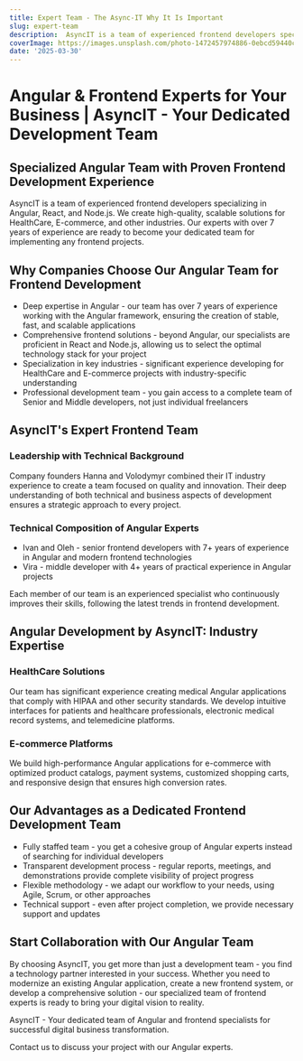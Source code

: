```yaml
---
title: Expert Team - The Async-IT Why It Is Important
slug: expert-team
description:  AsyncIT is a team of experienced frontend developers specializing in Angular, React, and Node.js. We create high-quality, scalable solutions for HealthCare, E-commerce, and other industries. Our experts with over 7 years of experience are ready to become your dedicated team for implementing any frontend projects.
coverImage: https://images.unsplash.com/photo-1472457974886-0ebcd59440cc?q=80&w=3538&auto=format&fit=crop&ixlib=rb-4.0.3&ixid=M3wxMjA3fDB8MHxwaG90by1wYWdlfHx8fGVufDB8fHx8fA%3D%3D
date: '2025-03-30'
---
```


# Angular & Frontend Experts for Your Business | AsyncIT - Your Dedicated Development Team

## Specialized Angular Team with Proven Frontend Development Experience

AsyncIT is a team of experienced frontend developers specializing in Angular, React, and Node.js. We create high-quality, scalable solutions for HealthCare, E-commerce, and other industries. Our experts with over 7 years of experience are ready to become your dedicated team for implementing any frontend projects.

## Why Companies Choose Our Angular Team for Frontend Development

- Deep expertise in Angular - our team has over 7 years of experience working with the Angular framework, ensuring the creation of stable, fast, and scalable applications
- Comprehensive frontend solutions - beyond Angular, our specialists are proficient in React and Node.js, allowing us to select the optimal technology stack for your project
- Specialization in key industries - significant experience developing for HealthCare and E-commerce projects with industry-specific understanding
- Professional development team - you gain access to a complete team of Senior and Middle developers, not just individual freelancers

## AsyncIT's Expert Frontend Team

### Leadership with Technical Background

Company founders Hanna and Volodymyr combined their IT industry experience to create a team focused on quality and innovation. Their deep understanding of both technical and business aspects of development ensures a strategic approach to every project.

### Technical Composition of Angular Experts

- Ivan and Oleh - senior frontend developers with 7+ years of experience in Angular and modern frontend technologies
- Vira - middle developer with 4+ years of practical experience in Angular projects

Each member of our team is an experienced specialist who continuously improves their skills, following the latest trends in frontend development.

## Angular Development by AsyncIT: Industry Expertise

### HealthCare Solutions

Our team has significant experience creating medical Angular applications that comply with HIPAA and other security standards. We develop intuitive interfaces for patients and healthcare professionals, electronic medical record systems, and telemedicine platforms.

### E-commerce Platforms

We build high-performance Angular applications for e-commerce with optimized product catalogs, payment systems, customized shopping carts, and responsive design that ensures high conversion rates.

## Our Advantages as a Dedicated Frontend Development Team

- Fully staffed team - you get a cohesive group of Angular experts instead of searching for individual developers
- Transparent development process - regular reports, meetings, and demonstrations provide complete visibility of project progress
- Flexible methodology - we adapt our workflow to your needs, using Agile, Scrum, or other approaches
- Technical support - even after project completion, we provide necessary support and updates

## Start Collaboration with Our Angular Team

By choosing AsyncIT, you get more than just a development team - you find a technology partner interested in your success. Whether you need to modernize an existing Angular application, create a new frontend system, or develop a comprehensive solution - our specialized team of frontend experts is ready to bring your digital vision to reality.

AsyncIT - Your dedicated team of Angular and frontend specialists for successful digital business transformation.

Contact us to discuss your project with our Angular experts.